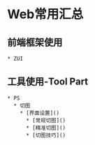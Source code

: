 # Web常用汇总

  ## 前端框架使用
    * ZUI
   
  ## 工具使用-Tool Part
    * PS
      * 切图
        * [界面设置]()
          * [常规切图]()
          * [精准切图]()
          * [切图技巧]()

    